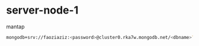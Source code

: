 # server-node-1
mantap
```sh
mongodb+srv://faoziaziz:<password>@cluster0.rka7w.mongodb.net/<dbname>?retryWrites=true&w=majority
```
